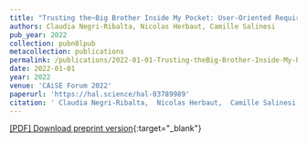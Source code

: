 ```yaml
---
title: "Trusting the~Big Brother Inside My Pocket: User-Oriented Requirements for~Contact Tracing"
authors: Claudia Negri-Ribalta, Nicolas Herbaut, Camille Salinesi
pub_year: 2022
collection: pubn8lpub
metacollection: publications
permalink: /publications/2022-01-01-Trusting-theBig-Brother-Inside-My-Pocket-User-Oriented-Requirements-forContact-Tracing
date: 2022-01-01
year: 2022
venue: 'CAiSE Forum 2022'
paperurl: 'https://hal.science/hal-03789989'
citation: ' Claudia Negri-Ribalta,  Nicolas Herbaut,  Camille Salinesi, &quot;Trusting the~Big Brother Inside My Pocket: User-Oriented Requirements for~Contact Tracing.&quot; CAiSE Forum 2022, 2022.'
---
```

[\[PDF\] Download preprint version](https://hal.science/hal-03789989){:target="_blank"}
